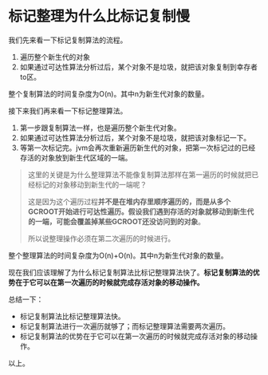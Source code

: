 # 标记整理为什么比标记复制慢

我们先来看一下标记复制算法的流程。

1. 遍历整个新生代的对象
2. 如果通过可达性算法分析过后，某个对象不是垃圾，就把该对象复制到幸存者to区。

整个复制算法的时间复杂度为O(n)。其中n为新生代对象的数量。

接下来我们再来看一下标记整理算法。

1. 第一步跟复制算法一样，也是遍历整个新生代对象。
2. 如果通过可达性算法分析过后，某个对象不是垃圾，就把该对象标记一下。
3. 等第一次标记完。jvm会再次重新遍历新生代的对象，把第一次标记过的已经存活的对象放到新生代区域的一端。

> 这里的关键是为什么整理算法不能像复制算法那样在第一遍历的时候就把已经标记的对象移动到新生代的一端呢？
>
> 这是因为这个遍历过程**并不是在堆内存里顺序遍历的，而是从多个GCROOT开始进行可达性遍历。**假设我们遇到存活的对象就移动到新生代的一端，可能会**覆盖掉某些GCROOT还没访问到的对象**。
>
> 所以说整理操作必须在第二次遍历的时候进行。

整个整理算法的时间复杂度为O(n)+O(n)。其中n为新生代对象的数量。

现在我们应该理解了为什么标记复制算法比标记整理算法快了。**标记复制算法的优势在于它可以在第一次遍历的时候就完成存活对象的移动操作。**

总结一下：

- 标记复制算法比标记整理算法快。
- 标记复制算法进行一次遍历就够了；而标记整理算法需要两次遍历。
- 标记复制算法的优势在于它可以在第一次遍历的时候就完成存活对象的移动操作。

以上。